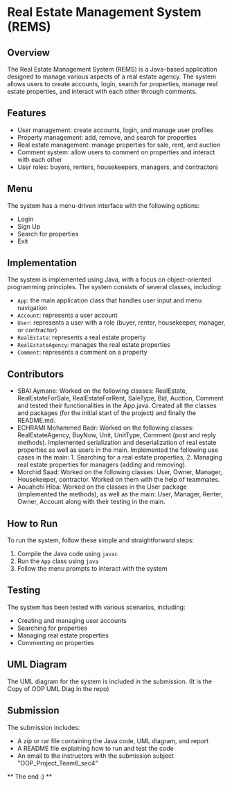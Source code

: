 **Real Estate Management System (REMS)**
=====================================

**Overview**
-----------

The Real Estate Management System (REMS) is a Java-based application designed to manage various aspects of a real estate agency. The system allows users to create accounts, login, search for properties, manage real estate properties, and interact with each other through comments.

**Features**
------------

* User management: create accounts, login, and manage user profiles
* Property management: add, remove, and search for properties
* Real estate management: manage properties for sale, rent, and auction
* Comment system: allow users to comment on properties and interact with each other
* User roles: buyers, renters, housekeepers, managers, and contractors

**Menu**
-----

The system has a menu-driven interface with the following options:

* Login
* Sign Up
* Search for properties
* Exit

**Implementation**
----------------

The system is implemented using Java, with a focus on object-oriented programming principles. The system consists of several classes, including:

* `App`: the main application class that handles user input and menu navigation
* `Account`: represents a user account
* `User`: represents a user with a role (buyer, renter, housekeeper, manager, or contractor)
* `RealEstate`: represents a real estate property
* `RealEstateAgency`: manages the real estate properties
* `Comment`: represents a comment on a property

**Contributors**
--------------

* SBAI Aymane: Worked on the following classes: RealEstate, RealEstateForSale, RealEstateForRent, SaleType, Bid, Auction, Comment and tested their functionalities in the App.java. Created all the classes and packages (for the initial start of the project) and finally the README.md.
* ECHRAMI Mohammed Badr: Worked on the following classes: RealEstateAgency, BuyNow, Unit, UnitType, Comment (post and reply methods). Implemented serialization and deserialization of real estate properties as well as users in the main. Implemented the following use cases in the main: 1. Searching for a real estate properties, 2. Managing real estate properties for managers (adding and removing).
* Morchid Saad: Worked on the following classes: User, Owner, Manager, Housekeeper, contractor. Worked on them with the help of teammates.
* Aouahchi Hiba: Worked on the classes in the User package (implemented the methods), as well as the main: User, Manager, Renter, Owner, Account along with their testing in the main.

**How to Run**
--------------

To run the system, follow these simple and straightforward steps:

1. Compile the Java code using `javac`
2. Run the `App` class using `java`
3. Follow the menu prompts to interact with the system

**Testing**
---------

The system has been tested with various scenarios, including:

* Creating and managing user accounts
* Searching for properties
* Managing real estate properties
* Commenting on properties

**UML Diagram**
--------------

The UML diagram for the system is included in the submission. (It is the Copy of OOP UML Diag in the repo)

**Submission**
------------

The submission includes:

* A zip or rar file containing the Java code, UML diagram, and report
* A README file explaining how to run and test the code
* An email to the instructors with the submission subject "OOP_Project_Team6_sec4"

** The end :) **
